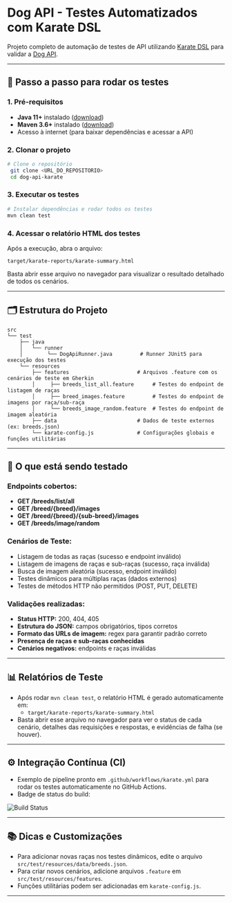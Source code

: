 # Dog API - Testes Automatizados com Karate DSL

Projeto completo de automação de testes de API utilizando [Karate DSL](https://github.com/karatelabs/karate) para validar a [Dog API](https://dog.ceo/dog-api/documentation).

---

## 🚀 Passo a passo para rodar os testes

### 1. Pré-requisitos
- **Java 11+** instalado ([download](https://adoptium.net/))
- **Maven 3.6+** instalado ([download](https://maven.apache.org/download.cgi))
- Acesso à internet (para baixar dependências e acessar a API)

### 2. Clonar o projeto
```bash
# Clone o repositório
 git clone <URL_DO_REPOSITORIO>
 cd dog-api-karate
```

### 3. Executar os testes
```bash
# Instalar dependências e rodar todos os testes
mvn clean test
```

### 4. Acessar o relatório HTML dos testes
Após a execução, abra o arquivo:
```
target/karate-reports/karate-summary.html
```
Basta abrir esse arquivo no navegador para visualizar o resultado detalhado de todos os cenários.

---

## 🗂️ Estrutura do Projeto
```
src
└── test
    ├── java
    │   └── runner
    │        └── DogApiRunner.java         # Runner JUnit5 para execução dos testes
    └── resources
        ├── features                      # Arquivos .feature com os cenários de teste em Gherkin
        │     ├── breeds_list_all.feature      # Testes do endpoint de listagem de raças
        │     ├── breed_images.feature         # Testes do endpoint de imagens por raça/sub-raça
        │     └── breeds_image_random.feature  # Testes do endpoint de imagem aleatória
        ├── data                          # Dados de teste externos (ex: breeds.json)
        └── karate-config.js              # Configurações globais e funções utilitárias
```

---

## 🧪 O que está sendo testado

### Endpoints cobertos:
- **GET /breeds/list/all**
- **GET /breed/{breed}/images**
- **GET /breed/{breed}/{sub-breed}/images**
- **GET /breeds/image/random**

### Cenários de Teste:
- Listagem de todas as raças (sucesso e endpoint inválido)
- Listagem de imagens de raças e sub-raças (sucesso, raça inválida)
- Busca de imagem aleatória (sucesso, endpoint inválido)
- Testes dinâmicos para múltiplas raças (dados externos)
- Testes de métodos HTTP não permitidos (POST, PUT, DELETE)

### Validações realizadas:
- **Status HTTP:** 200, 404, 405
- **Estrutura do JSON:** campos obrigatórios, tipos corretos
- **Formato das URLs de imagem:** regex para garantir padrão correto
- **Presença de raças e sub-raças conhecidas**
- **Cenários negativos:** endpoints e raças inválidas

---

## 📊 Relatórios de Teste
- Após rodar `mvn clean test`, o relatório HTML é gerado automaticamente em:
  - `target/karate-reports/karate-summary.html`
- Basta abrir esse arquivo no navegador para ver o status de cada cenário, detalhes das requisições e respostas, e evidências de falha (se houver).

---

## ⚙️ Integração Contínua (CI)
- Exemplo de pipeline pronto em `.github/workflows/karate.yml` para rodar os testes automaticamente no GitHub Actions.
- Badge de status do build:

![Build Status](https://github.com/<USUARIO>/<REPO>/actions/workflows/karate.yml/badge.svg)

---

## 📚 Dicas e Customizações
- Para adicionar novas raças nos testes dinâmicos, edite o arquivo `src/test/resources/data/breeds.json`.
- Para criar novos cenários, adicione arquivos `.feature` em `src/test/resources/features`.
- Funções utilitárias podem ser adicionadas em `karate-config.js`.

---